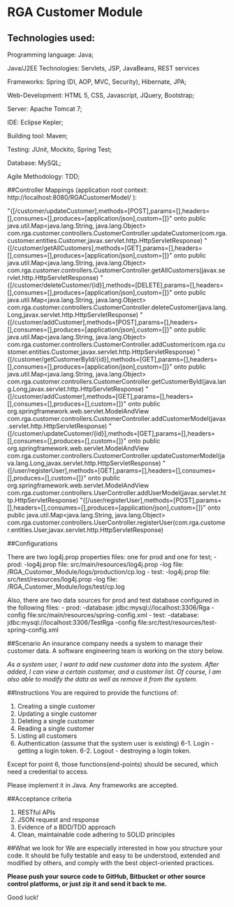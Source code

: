 RGA Customer Module
===================

## Technologies used:

Programming language: Java;

Java/J2EE Technologies: Servlets, JSP, JavaBeans, REST services

Frameworks: Spring (DI, AOP, MVC, Security), Hibernate, JPA;

Web-Development: HTML 5, CSS, Javascript, JQuery, Bootstrap;

Server: Apache Tomcat 7;

IDE: Eclipse Kepler;

Building tool: Maven;

Testing: JUnit, Mockito, Spring Test;

Database: MySQL;

Agile Methodology: TDD;


##Controller Mappings (application root context: http://localhost:8080/RGACustomerModel/ ):

"{[/customer/updateCustomer],methods=[POST],params=[],headers=[],consumes=[],produces=[application/json],custom=[]}" onto public java.util.Map<java.lang.String, java.lang.Object> com.rga.customer.controllers.CustomerController.updateCustomer(com.rga.customer.entities.Customer,javax.servlet.http.HttpServletResponse)
"{[/customer/getAllCustomers],methods=[GET],params=[],headers=[],consumes=[],produces=[application/json],custom=[]}" onto public java.util.Map<java.lang.String, java.lang.Object> com.rga.customer.controllers.CustomerController.getAllCustomers(javax.servlet.http.HttpServletResponse)
"{[/customer/deleteCustomer/{id}],methods=[DELETE],params=[],headers=[],consumes=[],produces=[application/json],custom=[]}" onto public java.util.Map<java.lang.String, java.lang.Object> com.rga.customer.controllers.CustomerController.deleteCustomer(java.lang.Long,javax.servlet.http.HttpServletResponse)
"{[/customer/addCustomer],methods=[POST],params=[],headers=[],consumes=[],produces=[application/json],custom=[]}" onto public java.util.Map<java.lang.String, java.lang.Object> com.rga.customer.controllers.CustomerController.addCustomer(com.rga.customer.entities.Customer,javax.servlet.http.HttpServletResponse)
"{[/customer/getCustomerById/{id}],methods=[GET],params=[],headers=[],consumes=[],produces=[application/json],custom=[]}" onto public java.util.Map<java.lang.String, java.lang.Object> com.rga.customer.controllers.CustomerController.getCustomerById(java.lang.Long,javax.servlet.http.HttpServletResponse)
"{[/customer/addCustomer],methods=[GET],params=[],headers=[],consumes=[],produces=[],custom=[]}" onto public org.springframework.web.servlet.ModelAndView com.rga.customer.controllers.CustomerController.addCustomerModel(javax.servlet.http.HttpServletResponse)
"{[/customer/updateCustomer/{id}],methods=[GET],params=[],headers=[],consumes=[],produces=[],custom=[]}" onto public org.springframework.web.servlet.ModelAndView com.rga.customer.controllers.CustomerController.updateCustomerModel(java.lang.Long,javax.servlet.http.HttpServletResponse)
"{[/user/registerUser],methods=[GET],params=[],headers=[],consumes=[],produces=[],custom=[]}" onto public org.springframework.web.servlet.ModelAndView com.rga.customer.controllers.UserController.addUserModel(javax.servlet.http.HttpServletResponse)
"{[/user/registerUser],methods=[POST],params=[],headers=[],consumes=[],produces=[application/json],custom=[]}" onto public java.util.Map<java.lang.String, java.lang.Object> com.rga.customer.controllers.UserController.registerUser(com.rga.customer.entities.User,javax.servlet.http.HttpServletResponse)


##Configurations

There are two log4j.prop properties files: one for prod and one for test;
	- prod: 
		-log4j.prop file: src/main/resources/log4j.prop
		-log file:        /RGA_Customer_Module/logs/production/cp.log
	- test: 
		-log4j.prop file: src/test/resources/log4j.prop
		-log file:        /RGA_Customer_Module/logs/test/cp.log
		
Also, there are two data sources for prod and test database configured in the following files:
	- prod: 
		-database: jdbc:mysql://localhost:3306/Rga
		-config file:src/main/resources/spring-config.xml
	- test: 
		-database: jdbc:mysql://localhost:3306/TestRga
		-config file:src/test/resources/test-spring-config.xml


##Scenario
An insurance company needs a system to manage their customer data.  A software engineering team is working on the story below.

*As a system user, I want to add new customer data into the system. After added, I can view a certain customer, and a customer list. Of course, I am also able to modify the data as well as remove it from the system.* 


##Instructions
You are required to provide the functions of:

1. Creating a single customer
2. Updating a single customer
3. Deleting a single customer
4. Reading a single customer
5. Listing all customers
6. Authentication (assume that the system user is existing)
6-1. Login - getting a login token. 
6-2. Logout - destroying a login token.

Except for point 6, those functions(end-points) should be secured, which need a credential to access.

Please implement it in Java. Any frameworks are accepted.


##Acceptance criteria
1. RESTful APIs
2. JSON request and response
3. Evidence of a BDD/TDD approach
4. Clean, maintainable code adhering to SOLID principles


##What we look for
We are especially interested in how you structure your code. It should be fully testable and easy to be understood, extended and modified by others, and comply with the best object-oriented practices.

**Please push your source code to GitHub, Bitbucket or other source control platforms, or just zip it and send it back to me.**

Good luck!
